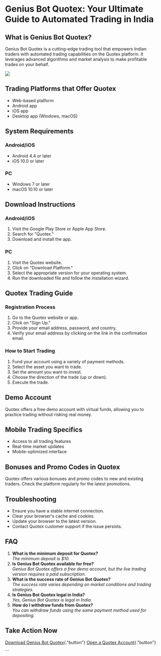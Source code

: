 # Genius Bot Quotex: Your Ultimate Guide to Automated Trading in India

## What is Genius Bot Quotex?

Genius Bot Quotex is a cutting-edge trading tool that empowers Indian
traders with automated trading capabilities on the Quotex platform. It
leverages advanced algorithms and market analysis to make profitable
trades on your behalf.

[![](https://static.quotex.io/files/4_en/300_250.jpg)](https://traff.sbs/brokerqxlid)

## Trading Platforms that Offer Quotex

-   Web-based platform
-   Android app
-   iOS app
-   Desktop app (Windows, macOS)

## System Requirements

### Android/iOS

-   Android 4.4 or later
-   iOS 10.0 or later

### PC

-   Windows 7 or later
-   macOS 10.10 or later

## Download Instructions

### Android/iOS

1.  Visit the Google Play Store or Apple App Store.
2.  Search for "Quotex."
3.  Download and install the app.

### PC

1.  Visit the Quotex website.
2.  Click on "Download Platform."
3.  Select the appropriate version for your operating system.
4.  Run the downloaded file and follow the installation wizard.

## Quotex Trading Guide

### Registration Process

1.  Go to the Quotex website or app.
2.  Click on "Sign Up."
3.  Provide your email address, password, and country.
4.  Verify your email address by clicking on the link in the
    confirmation email.

### How to Start Trading

1.  Fund your account using a variety of payment methods.
2.  Select the asset you want to trade.
3.  Set the amount you want to invest.
4.  Choose the direction of the trade (up or down).
5.  Execute the trade.

## Demo Account

Quotex offers a free demo account with virtual funds, allowing you to
practice trading without risking real money.

## Mobile Trading Specifics

-   Access to all trading features
-   Real-time market updates
-   Mobile-optimized interface

## Bonuses and Promo Codes in Quotex

Quotex offers various bonuses and promo codes to new and existing
traders. Check the platform regularly for the latest promotions.

## Troubleshooting

-   Ensure you have a stable internet connection.
-   Clear your browser\'s cache and cookies.
-   Update your browser to the latest version.
-   Contact Quotex customer support if the issue persists.

## FAQ

1.  **What is the minimum deposit for Quotex?**\
    *The minimum deposit is \$10.*
2.  **Is Genius Bot Quotex available for free?**\
    *Genius Bot Quotex offers a free demo account, but the live trading
    version requires a paid subscription.*
3.  **What is the success rate of Genius Bot Quotex?**\
    *The success rate varies depending on market conditions and trading
    strategies.*
4.  **Is Genius Bot Quotex legal in India?**\
    *Yes, Genius Bot Quotex is legal in India.*
5.  **How do I withdraw funds from Quotex?**\
    *You can withdraw funds using the same payment method used for
    depositing.*

## Take Action Now

[Download Genius Bot
Quotex](\%22https://traff.sbs/brokerqxlid\%22){."button"} [Open a
Quotex Account](\%22https://traff.sbs/brokerqxlid\%22){."button"}

\`\`\`

